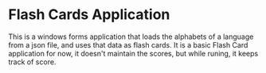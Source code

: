 # Flash Cards Application

This is a windows forms application that loads the alphabets of a language from a json file, and uses that data as flash cards. It is a basic Flash Card application for now, it doesn't maintain the scores, but while runing, it keeps track of score.
